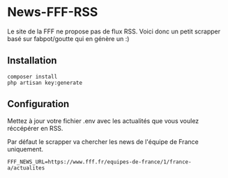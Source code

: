 # News-FFF-RSS

Le site de la FFF ne propose pas de flux RSS.
Voici donc un petit scrapper basé sur fabpot/goutte qui en génère un :)

## Installation

```
composer install
php artisan key:generate
```

## Configuration

Mettez à jour votre fichier .env avec les actualités que vous voulez réccépérer en RSS.

Par défaut le scrapper va chercher les news de l'équipe de France uniquement.

`FFF_NEWS_URL=https://www.fff.fr/equipes-de-france/1/france-a/actualites`
